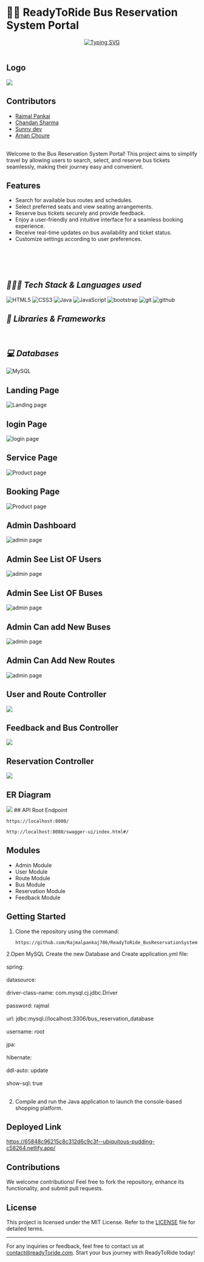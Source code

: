 # 🚌🎫 ReadyToRide Bus Reservation System Portal

<p align="center">
 <a href="https://git.io/typing-svg"><img src="https://readme-typing-svg.demolab.com?font=Delicious+Handrawn&weight=100&size=53&pause=1000&color=purpale&center=true&vCenter=true&width=605&height=118&lines=Ready+To+Ride" alt="Typing SVG" /></a><br></br>

</p>

## Logo
<img src="/Images/Book_My_Bus_Logo.jpg"/>


## Contributors

- [Rajmal Pankaj](https://github.com/Rajmalpankaj786)
- [Chandan Sharma](https://github.com/chandansharma65914)
- [Sunny dev](https://github.com/Sunnysingh1231)
- [Aman Choure](https://github.com/amanacr0358)

<br>
Welcome to the Bus Reservation System Portal! This project aims to simplify travel by allowing users to search, select, and reserve bus tickets seamlessly, making their journey easy and convenient.

## Features

- Search for available bus routes and schedules.
- Select preferred seats and view seating arrangements.
- Reserve bus tickets securely and provide feedback.
- Enjoy a user-friendly and intuitive interface for a seamless booking experience.
- Receive real-time updates on bus availability and ticket status.
- Customize settings according to user preferences.

### <h2 style="margin-top:100px ;"><i>👨🏻‍💻 Tech Stack & Languages used</i></h2>
![HTML5](https://img.shields.io/badge/HTML5-E34F26?style=for-the-badge&logo=html5&logoColor=white)
![CSS3](https://img.shields.io/badge/CSS3-1572B6?style=for-the-badge&logo=css3&logoColor=white)
![Java](https://img.shields.io/badge/Java-ED8B00?style=for-the-badge&logo=java&logoColor=white)
![JavaScript](https://img.shields.io/badge/JavaScript-323330?style=for-the-badge&logo=javascript&logoColor=F7DF1E)
<img src="https://img.shields.io/badge/Libraries-563D7C?style=for-the-badge&logo=bootstrap&logoColor=white" alt="bootstrap" />
<img src="https://img.shields.io/badge/Git-f44d27?style=for-the-badge&logo=git&logoColor=white" alt="git" />
<img src="https://img.shields.io/badge/GitHub-100000?style=for-the-badge&logo=github&logoColor=white" alt="github" />



### <h2><i>🚀 Libraries & Frameworks</i></h2>
<a href="" target="blank"><img src="https://img.shields.io/static/v1?style=for-the-badge&message=Spring&color=852100&label=" alt=""/></a>
<a href="" target="blank"><img src="https://img.shields.io/static/v1?style=for-the-badge&message=SpringBoot&color=00d09c&label=" alt="" /></a>
<a href="" target="blank"><img src="https://img.shields.io/static/v1?style=for-the-badge&message=Hibernate&color=000030&label=" alt=""/></a>
<a href="" target="blank"><img src="https://img.shields.io/static/v1?style=for-the-badge&message=JDBC&color=400030&label=" alt=""/></a>
<a href="" target="blank"><img src="https://img.shields.io/static/v1?style=for-the-badge&message=Servlets&color=700030&label=" alt=""/></a>


### <h2><i>💻 Databases</i></h2>
![MySQL](https://img.shields.io/badge/MySQL-00000F?style=for-the-badge&logo=mysql&logoColor=white)



## Landing Page
![Landing page](</Images/1.jpeg>)

## login Page
![login page](</Images/2.jpeg>)

## Service Page
![Product page](</Images/3.jpeg>)

## Booking Page
![Product page](</Images/4.jpeg>)

## Admin Dashboard
![admin page](</Images/5.jpeg>)

## Admin See List OF Users
![admin page](</Images/6.jpeg>)

## Admin See List OF Buses
![admin page](</Images/7.jpeg>)

## Admin Can add New Buses
![admin page](</Images/8.jpeg>)

## Admin Can Add New Routes
![admin page](</Images/9.jpeg>)

## User and Route Controller
<img src="/Images/sw1.jpeg"/>

## Feedback and Bus Controller
<img src="/Images/sw2.jpeg"/>

## Reservation Controller
<img src="/Images/sw3.jpeg"/>

## ER Diagram
<img src="/Images/Er.png"/>
## API Root Endpoint

```
https://localhost:8080/
```

```
http://localhost:8080/swagger-ui/index.html#/
```

## Modules
- Admin Module
- User Module
- Route Module
- Bus Module
- Reservation Module
- Feedback Module


## Getting Started

1. Clone the repository using the command:
   ```
   https://github.com/Rajmalpankaj786/ReadyToRide_BusReservationSystem.git
   ```
2.Open MySQL Create the new Database and Create application.yml file: <br></br>
spring:<br></br>
  datasource:<br></br>
    driver-class-name: com.mysql.cj.jdbc.Driver<br></br>
    password: rajmal<br></br>
    url: jdbc:mysql://localhost:3306/bus_reservation_database<br></br>
    username: root<br></br>
  jpa:<br></br>
    hibernate:<br></br>
      ddl-auto: update<br></br>
    show-sql: true <br></br>
 
2. Compile and run the Java application to launch the console-based shopping platform.

## Deployed Link

https://65848c96215c8c312d6c9c3f--ubiquitous-pudding-c58264.netlify.app/
## Contributions

We welcome contributions! Feel free to fork the repository, enhance its functionality, and submit pull requests.

## License

This project is licensed under the MIT License. Refer to the [LICENSE](LICENSE) file for detailed terms.

---

For any inquiries or feedback, feel free to contact us at contact@readyToride.com. Start your bus journey with ReadyToRide today!




